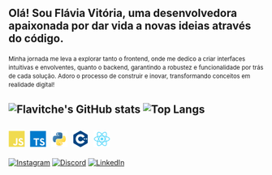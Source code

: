 ## Olá! Sou Flávia Vitória, uma desenvolvedora apaixonada por dar vida a novas ideias através do código.
<small>Minha jornada me leva a explorar tanto o frontend, onde me dedico a criar interfaces intuitivas e envolventes, quanto o backend, garantindo a robustez e funcionalidade por trás de cada solução. Adoro o processo de construir e inovar, transformando conceitos em realidade digital!</small>

![Flavitche's GitHub stats](https://github-readme-stats.vercel.app/api?username=Flavitche&show_icons=true&theme=synthwave)
![Top Langs](https://github-readme-stats.vercel.app/api/top-langs/?username=Flavitche&layout=compact&theme=synthwave)
---

<img src="https://raw.githubusercontent.com/devicons/devicon/master/icons/javascript/javascript-plain.svg" alt="JavaScript" width="32" height="32">&nbsp;&nbsp;<img src="https://raw.githubusercontent.com/devicons/devicon/master/icons/typescript/typescript-plain.svg" alt="TypeScript" width="32" height="32">&nbsp;&nbsp;<img src="https://raw.githubusercontent.com/devicons/devicon/master/icons/python/python-original.svg" alt="Python" width="32" height="32">&nbsp;&nbsp;<img src="https://raw.githubusercontent.com/devicons/devicon/master/icons/cplusplus/cplusplus-plain.svg" alt="C++" width="32" height="32">&nbsp;&nbsp;<img src="https://raw.githubusercontent.com/devicons/devicon/master/icons/react/react-original.svg" alt="React" width="32" height="32">
---
[![Instagram](https://img.shields.io/badge/Instagram-E4405F?style=for-the-badge&logo=instagram&logoColor=white)](https://instagram.com/flah_vitoria)
[![Discord](https://img.shields.io/badge/Discord-7289DA?style=for-the-badge&logo=discord&logoColor=white)](https://discordapp.com/users/1305658036064489534)
[![LinkedIn](https://img.shields.io/badge/LinkedIn-0077B5?style=for-the-badge&logo=linkedin&logoColor=white)](https://linkedin.com/in/flávia-vitória-38087b275)
